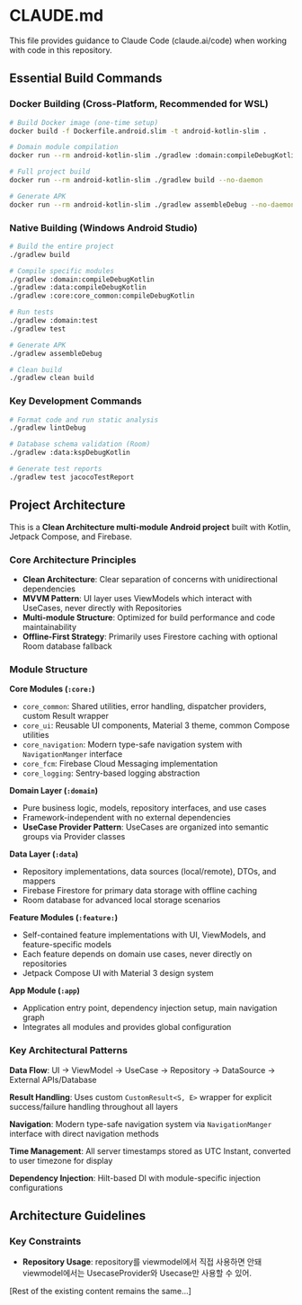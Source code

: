 # CLAUDE.md

This file provides guidance to Claude Code (claude.ai/code) when working with code in this repository.

## Essential Build Commands

### Docker Building (Cross-Platform, Recommended for WSL)

```bash
# Build Docker image (one-time setup)
docker build -f Dockerfile.android.slim -t android-kotlin-slim .

# Domain module compilation
docker run --rm android-kotlin-slim ./gradlew :domain:compileDebugKotlin --no-daemon

# Full project build
docker run --rm android-kotlin-slim ./gradlew build --no-daemon

# Generate APK
docker run --rm android-kotlin-slim ./gradlew assembleDebug --no-daemon
```

### Native Building (Windows Android Studio)

```bash
# Build the entire project
./gradlew build

# Compile specific modules
./gradlew :domain:compileDebugKotlin
./gradlew :data:compileDebugKotlin
./gradlew :core:core_common:compileDebugKotlin

# Run tests
./gradlew :domain:test
./gradlew test

# Generate APK
./gradlew assembleDebug

# Clean build
./gradlew clean build
```

### Key Development Commands

```bash
# Format code and run static analysis
./gradlew lintDebug

# Database schema validation (Room)
./gradlew :data:kspDebugKotlin

# Generate test reports
./gradlew test jacocoTestReport
```

## Project Architecture

This is a **Clean Architecture multi-module Android project** built with Kotlin, Jetpack Compose, and Firebase.

### Core Architecture Principles

- **Clean Architecture**: Clear separation of concerns with unidirectional dependencies
- **MVVM Pattern**: UI layer uses ViewModels which interact with UseCases, never directly with Repositories
- **Multi-module Structure**: Optimized for build performance and code maintainability
- **Offline-First Strategy**: Primarily uses Firestore caching with optional Room database fallback

### Module Structure

**Core Modules (`:core:`)**
- `core_common`: Shared utilities, error handling, dispatcher providers, custom Result wrapper
- `core_ui`: Reusable UI components, Material 3 theme, common Compose utilities
- `core_navigation`: Modern type-safe navigation system with `NavigationManger` interface
- `core_fcm`: Firebase Cloud Messaging implementation
- `core_logging`: Sentry-based logging abstraction

**Domain Layer (`:domain`)**
- Pure business logic, models, repository interfaces, and use cases
- Framework-independent with no external dependencies
- **UseCase Provider Pattern**: UseCases are organized into semantic groups via Provider classes

**Data Layer (`:data`)**
- Repository implementations, data sources (local/remote), DTOs, and mappers
- Firebase Firestore for primary data storage with offline caching
- Room database for advanced local storage scenarios

**Feature Modules (`:feature:`)**
- Self-contained feature implementations with UI, ViewModels, and feature-specific models
- Each feature depends on domain use cases, never directly on repositories
- Jetpack Compose UI with Material 3 design system

**App Module (`:app`)**
- Application entry point, dependency injection setup, main navigation graph
- Integrates all modules and provides global configuration

### Key Architectural Patterns

**Data Flow**: UI → ViewModel → UseCase → Repository → DataSource → External APIs/Database

**Result Handling**: Uses custom `CustomResult<S, E>` wrapper for explicit success/failure handling throughout all layers

**Navigation**: Modern type-safe navigation system via `NavigationManger` interface with direct navigation methods

**Time Management**: All server timestamps stored as UTC Instant, converted to user timezone for display

**Dependency Injection**: Hilt-based DI with module-specific injection configurations

## Architecture Guidelines

### Key Constraints

- **Repository Usage**: repository를 viewmodel에서 직접 사용하면 안돼 viewmodel에서는 UsecaseProvider와 Usecase만 사용할 수 있어.

[Rest of the existing content remains the same...]